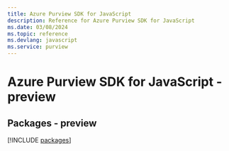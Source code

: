 ```yaml
---
title: Azure Purview SDK for JavaScript
description: Reference for Azure Purview SDK for JavaScript
ms.date: 03/08/2024
ms.topic: reference
ms.devlang: javascript
ms.service: purview
---
```

# Azure Purview SDK for JavaScript - preview
## Packages - preview
[!INCLUDE [packages](purview-index.md)]